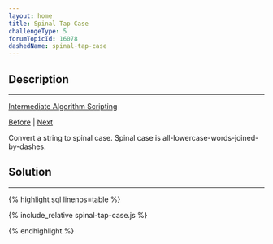 ```yaml
---
layout: home
title: Spinal Tap Case
challengeType: 5
forumTopicId: 16078
dashedName: spinal-tap-case
---
```


<div class="row">
<div class="columnStmt" markdown="1">

## Description
------

[Intermediate Algorithm Scripting](../intermediate-algorithm-scripting/README.html) 

[Before](./wherefore-art-thou.md)  | [Next](./pig-latin.md) 

Convert a string to spinal case. Spinal case is all-lowercase-words-joined-by-dashes.

</div>
<div class="columnSol" markdown="1">

## Solution
------

{% highlight sql linenos=table %}

{% include_relative spinal-tap-case.js %}

{% endhighlight %}

</div>
</div>

